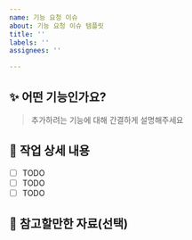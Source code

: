 ```yaml
---
name: 기능 요청 이슈
about: 기능 요청 이슈 템플릿
title: ''
labels: ''
assignees: ''

---
```


## ✨ 어떤 기능인가요?

> 추가하려는 기능에 대해 간결하게 설명해주세요

## 🔨 작업 상세 내용

- [ ] TODO
- [ ] TODO
- [ ] TODO

## 📝 참고할만한 자료(선택)

